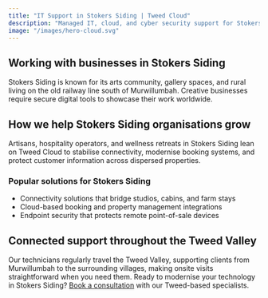 ```yaml
---
title: "IT Support in Stokers Siding | Tweed Cloud"
description: "Managed IT, cloud, and cyber security support for Stokers Siding businesses throughout the Tweed Valley."
image: "/images/hero-cloud.svg"
---
```


## Working with businesses in Stokers Siding
Stokers Siding is known for its arts community, gallery spaces, and rural living on the old railway line south of Murwillumbah. Creative businesses require secure digital tools to showcase their work worldwide.

## How we help Stokers Siding organisations grow
Artisans, hospitality operators, and wellness retreats in Stokers Siding lean on Tweed Cloud to stabilise connectivity, modernise booking systems, and protect customer information across dispersed properties.

### Popular solutions for Stokers Siding
- Connectivity solutions that bridge studios, cabins, and farm stays
- Cloud-based booking and property management integrations
- Endpoint security that protects remote point-of-sale devices

## Connected support throughout the Tweed Valley
Our technicians regularly travel the Tweed Valley, supporting clients from Murwillumbah to the surrounding villages, making onsite visits straightforward when you need them. Ready to modernise your technology in Stokers Siding? [Book a consultation](/consultation/) with our Tweed-based specialists.
